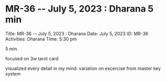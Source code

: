 # MR-36 -- July 5, 2023 : Dharana 5 min

Title: MR-36 -- July 5, 2023 : Dharana
Date: July 5, 2023
ID: MR-36
Activities: Dharana
Time: 5:30 pm

5 min

focused on 3w tarot card

visualized every detail in my mind. variation on excercise from master key system
